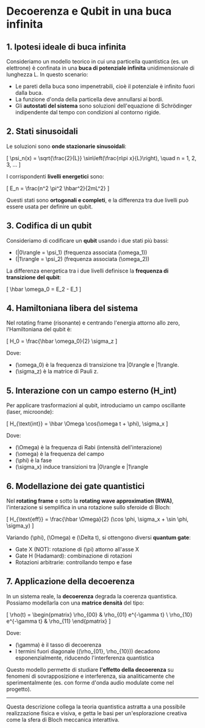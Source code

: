 # Decoerenza e Qubit in una buca infinita

## 1. Ipotesi ideale di buca infinita
Consideriamo un modello teorico in cui una particella quantistica (es. un elettrone) è confinata in una **buca di potenziale infinita** unidimensionale di lunghezza L. In questo scenario:
- Le pareti della buca sono impenetrabili, cioè il potenziale è infinito fuori dalla buca.
- La funzione d'onda della particella deve annullarsi ai bordi.
- Gli **autostati del sistema** sono soluzioni dell'equazione di Schrödinger indipendente dal tempo con condizioni al contorno rigide.

## 2. Stati sinusoidali
Le soluzioni sono **onde stazionarie sinusoidali**:

\[
\psi_n(x) = \sqrt{\frac{2}{L}} \sin\left(\frac{n\pi x}{L}\right), \quad n = 1, 2, 3, ...
\]

I corrispondenti **livelli energetici** sono:

\[
E_n = \frac{n^2 \pi^2 \hbar^2}{2mL^2}
\]

Questi stati sono **ortogonali e completi**, e la differenza tra due livelli può essere usata per definire un qubit.

## 3. Codifica di un qubit
Consideriamo di codificare un **qubit** usando i due stati più bassi:
- \(|0\rangle = \psi_1\) (frequenza associata \(\omega_1\))
- \(|1\rangle = \psi_2\) (frequenza associata \(\omega_2\))

La differenza energetica tra i due livelli definisce la **frequenza di transizione del qubit**:

\[
\hbar \omega_0 = E_2 - E_1
\]

## 4. Hamiltoniana libera del sistema
Nel rotating frame (risonante) e centrando l'energia attorno allo zero, l'Hamiltoniana del qubit è:

\[
H_0 = \frac{\hbar \omega_0}{2} \sigma_z
\]

Dove:
- \(\omega_0\) è la frequenza di transizione tra |0\rangle e |1\rangle.
- \(\sigma_z\) è la matrice di Pauli z.

## 5. Interazione con un campo esterno (H_int)
Per applicare trasformazioni al qubit, introduciamo un campo oscillante (laser, microonde):

\[
H_{\text{int}} = \hbar \Omega \cos(\omega t + \phi)\, \sigma_x
\]

Dove:
- \(\Omega\) è la frequenza di Rabi (intensità dell'interazione)
- \(\omega\) è la frequenza del campo
- \(\phi\) è la fase
- \(\sigma_x\) induce transizioni tra |0\rangle e |1\rangle

## 6. Modellazione dei gate quantistici
Nel **rotating frame** e sotto la **rotating wave approximation (RWA)**, l'interazione si semplifica in una rotazione sullo sferoide di Bloch:

\[
H_{\text{eff}} = \frac{\hbar \Omega}{2} (\cos \phi\, \sigma_x + \sin \phi\, \sigma_y)
\]

Variando \(\phi\), \(\Omega\) e \(\Delta t\), si ottengono diversi **quantum gate**:
- Gate X (NOT): rotazione di \(\pi\) attorno all'asse X
- Gate H (Hadamard): combinazione di rotazioni
- Rotazioni arbitrarie: controllando tempo e fase

## 7. Applicazione della decoerenza
In un sistema reale, la **decoerenza** degrada la coerenza quantistica. Possiamo modellarla con una **matrice densità** del tipo:

\[
\rho(t) = \begin{pmatrix} \rho_{00} & \rho_{01} e^{-\gamma t} \\ \rho_{10} e^{-\gamma t} & \rho_{11} \end{pmatrix}
\]

Dove:
- \(\gamma\) è il tasso di decoerenza
- I termini fuori diagonale (\(\rho_{01}, \rho_{10}\)) decadono esponenzialmente, riducendo l'interferenza quantistica

Questo modello permette di studiare **l'effetto della decoerenza** su fenomeni di sovrapposizione e interferenza, sia analiticamente che sperimentalmente (es. con forme d'onda audio modulate come nel progetto).

---

Questa descrizione collega la teoria quantistica astratta a una possibile realizzazione fisica e visiva, e getta le basi per un'esplorazione creativa come la sfera di Bloch meccanica interattiva.

